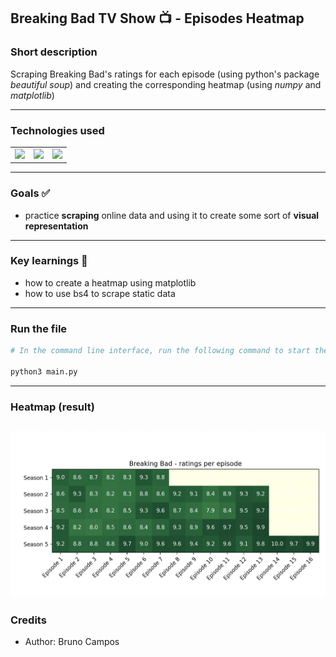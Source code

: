 ## Breaking Bad TV Show 📺 - Episodes Heatmap

### Short description

Scraping Breaking Bad's ratings for each episode (using python's package _beautiful soup_) and creating the corresponding heatmap (using _numpy_ and _matplotlib_)

---

### Technologies used

<table>
  <tr>
    <td valign="top"><img src="https://cdn.jsdelivr.net/gh/devicons/devicon@latest/icons/python/python-original.svg" width=50/></td>
    <td valign="top"><img src="https://cdn.jsdelivr.net/gh/devicons/devicon@latest/icons/numpy/numpy-original.svg" width=50/></td>
    <td valign="top"><img src="https://cdn.jsdelivr.net/gh/devicons/devicon@latest/icons/matplotlib/matplotlib-original.svg" width=50/></td>
  </tr>
</table>

---

### Goals ✅

- practice **scraping** online data and using it to create some sort of **visual representation**

---

### Key learnings 🔑

- how to create a heatmap using matplotlib
- how to use bs4 to scrape static data

---

### Run the file

```python
# In the command line interface, run the following command to start the app

python3 main.py
```

---

### Heatmap (result)

## ![alt text](example.png)

### Credits

- Author: Bruno Campos
